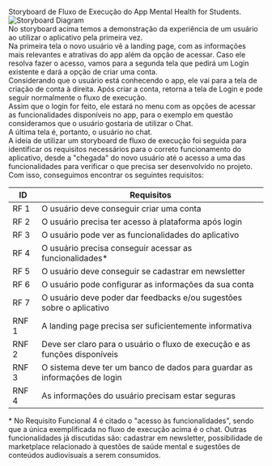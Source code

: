 Storyboard de Fluxo de Execução do App Mental Health for Students.  
![Storyboard Diagram](https://i.postimg.cc/TPPz04mb/storyboard-drawio-1.png)  
No storyboard acima temos a demonstração da experiência de um usuário ao utilizar o aplicativo pela primeira vez.  
Na primeira tela o novo usuário vê a landing page, com as informações mais relevantes e atrativas do app além da opção de acessar.  Caso ele resolva fazer o acesso, vamos para a segunda tela que pedirá um Login existente e dará a opção de criar uma conta.  
Considerando que o usuário está conhecendo o app, ele vai para a tela de criação de conta à direita. Após criar a conta, retorna a tela de Login e pode seguir normalmente o fluxo de execução.  
Assim que o login for feito, ele estará no menu com as opções de acessar as funcionalidades disponíveis no app, para o exemplo em questão consideramos que o usuário gostaria de utilizar o Chat.  
A última tela é, portanto, o usuário no chat.  
A ideia de utilizar um storyboard de fluxo de execução foi seguida para identificar os requisitos necessários para o correto funcionamento do aplicativo, desde a "chegada" do novo usuário até o acesso a uma das funcionalidades para verificar o que precisa ser desenvolvido no projeto.  
Com isso, conseguimos encontrar os seguintes requisitos:

ID      |Requisitos                                                                |  
|-------|--------------------------------------------------------------------------|  
|RF 1   |O usuário deve conseguir criar uma conta                                  |  
|RF 2   |O usuário precisa ter acesso à plataforma após login                      |  
|RF 3   |O usuário pode ver as funcionalidades do aplicativo                       |  
|RF 4   |O usuário precisa conseguir acessar as funcionalidades*                   |  
|RF 5   |O usuário deve conseguir se cadastrar em newsletter                       |  
|RF 6   |O usuário pode configurar as informações da sua conta                     |
|RF 7   |O usuário deve poder dar feedbacks e/ou sugestões sobre o aplicativo      |
|RNF 1  |A landing page precisa ser suficientemente informativa                    |
|RNF 2  |Deve ser claro para o usuário o fluxo de execução e as funções disponíveis|
|RNF 3  |O sistema deve ter um banco de dados para guardar as informações de login |
|RNF 4  |As informações do usuário precisam estar seguras                          |  

\* No Requisito Funcional 4 é citado o "acesso às funcionalidades", sendo que a única exemplificada no fluxo de execução acima é o chat. Outras funcionalidades já discutidas são: cadastrar em newsletter, possibilidade de marketplace relacionado à questões de saúde mental e sugestões de conteúdos audiovisuais a serem consumidos.



